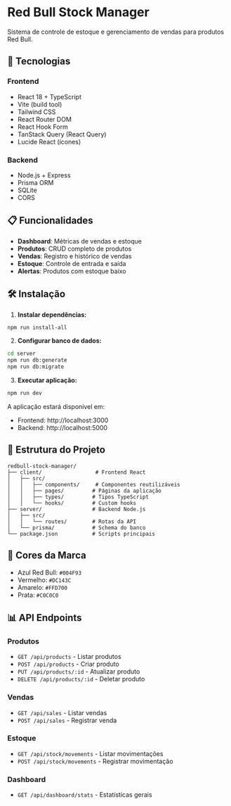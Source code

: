 # Red Bull Stock Manager

Sistema de controle de estoque e gerenciamento de vendas para produtos Red Bull.

## 🚀 Tecnologias

### Frontend
- React 18 + TypeScript
- Vite (build tool)
- Tailwind CSS
- React Router DOM
- React Hook Form
- TanStack Query (React Query)
- Lucide React (ícones)

### Backend
- Node.js + Express
- Prisma ORM
- SQLite
- CORS

## 📋 Funcionalidades

- **Dashboard**: Métricas de vendas e estoque
- **Produtos**: CRUD completo de produtos
- **Vendas**: Registro e histórico de vendas
- **Estoque**: Controle de entrada e saída
- **Alertas**: Produtos com estoque baixo

## 🛠️ Instalação

1. **Instalar dependências:**
```bash
npm run install-all
```

2. **Configurar banco de dados:**
```bash
cd server
npm run db:generate
npm run db:migrate
```

3. **Executar aplicação:**
```bash
npm run dev
```

A aplicação estará disponível em:
- Frontend: http://localhost:3000
- Backend: http://localhost:5000

## 📁 Estrutura do Projeto

```
redbull-stock-manager/
├── client/                 # Frontend React
│   ├── src/
│   │   ├── components/     # Componentes reutilizáveis
│   │   ├── pages/         # Páginas da aplicação
│   │   ├── types/         # Tipos TypeScript
│   │   └── hooks/         # Custom hooks
├── server/                # Backend Node.js
│   ├── src/
│   │   └── routes/        # Rotas da API
│   └── prisma/            # Schema do banco
└── package.json           # Scripts principais
```

## 🎨 Cores da Marca

- Azul Red Bull: `#004F93`
- Vermelho: `#DC143C`
- Amarelo: `#FFD700`
- Prata: `#C0C0C0`

## 📊 API Endpoints

### Produtos
- `GET /api/products` - Listar produtos
- `POST /api/products` - Criar produto
- `PUT /api/products/:id` - Atualizar produto
- `DELETE /api/products/:id` - Deletar produto

### Vendas
- `GET /api/sales` - Listar vendas
- `POST /api/sales` - Registrar venda

### Estoque
- `GET /api/stock/movements` - Listar movimentações
- `POST /api/stock/movements` - Registrar movimentação

### Dashboard
- `GET /api/dashboard/stats` - Estatísticas gerais
